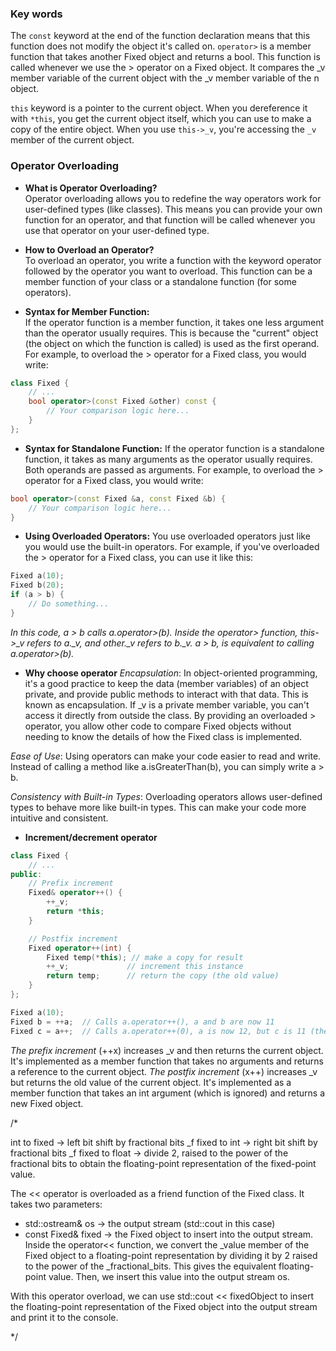 ### Key words

The `const` keyword at the end of the function declaration means that this function does not modify the object it's called on. 
`operator>` is a member function that takes another Fixed object and returns a bool. This function is called whenever we use the > operator on a Fixed object. It compares the _v member variable of the current object with the _v member variable of the n object.

`this` keyword is a pointer to the current object. When you dereference it with `*this`, you get the current object itself, which you can use to make a copy of the entire object. When you use `this->_v`, you're accessing the `_v` member of the current object.

### Operator Overloading
- **What is Operator Overloading?**  
Operator overloading allows you to redefine the way operators work for user-defined types (like classes). This means you can provide your own function for an operator, and that function will be called whenever you use that operator on your user-defined type.

- **How to Overload an Operator?**  
To overload an operator, you write a function with the keyword operator followed by the operator you want to overload. This function can be a member function of your class or a standalone function (for some operators).

- **Syntax for Member Function:**  
If the operator function is a member function, it takes one less argument than the operator usually requires. This is because the "current" object (the object on which the function is called) is used as the first operand. For example, to overload the > operator for a Fixed class, you would write:

```cpp
class Fixed {
    // ...
    bool operator>(const Fixed &other) const {
        // Your comparison logic here...
    }
};
```

- **Syntax for Standalone Function:**
If the operator function is a standalone function, it takes as many arguments as the operator usually requires. Both operands are passed as arguments. For example, to overload the > operator for a Fixed class, you would write:

```cpp
bool operator>(const Fixed &a, const Fixed &b) {
    // Your comparison logic here...
}
```
- **Using Overloaded Operators:**
You use overloaded operators just like you would use the built-in operators. For example, if you've overloaded the > operator for a Fixed class, you can use it like this:

```cpp
Fixed a(10);
Fixed b(20);
if (a > b) {
    // Do something...
}
```
*In this code, a > b calls a.operator>(b). Inside the operator> function, this->_v refers to a._v, and other._v refers to b._v.*
*a > b, is equivalent to calling a.operator>(b).*

- **Why choose operator**
*Encapsulation*: In object-oriented programming, it's a good practice to keep the data (member variables) of an object private, and provide public methods to interact with that data. This is known as encapsulation. If _v is a private member variable, you can't access it directly from outside the class. By providing an overloaded > operator, you allow other code to compare Fixed objects without needing to know the details of how the Fixed class is implemented.

*Ease of Use*: Using operators can make your code easier to read and write. Instead of calling a method like a.isGreaterThan(b), you can simply write a > b.

*Consistency with Built-in Types*: Overloading operators allows user-defined types to behave more like built-in types. This can make your code more intuitive and consistent.

- **Increment/decrement operator**

```cpp
class Fixed {
    // ...
public:
    // Prefix increment
    Fixed& operator++() {
        ++_v;
        return *this;
    }

    // Postfix increment
    Fixed operator++(int) {
        Fixed temp(*this); // make a copy for result
        ++_v;             // increment this instance
        return temp;      // return the copy (the old value)
    }
};
```
```cpp
Fixed a(10);
Fixed b = ++a;  // Calls a.operator++(), a and b are now 11
Fixed c = a++;  // Calls a.operator++(0), a is now 12, but c is 11 (the old value)
```

*The prefix increment* (++x) increases _v and then returns the current object. It's implemented as a member function that takes no arguments and returns a reference to the current object.
*The postfix increment* (x++) increases _v but returns the old value of the current object. It's implemented as a member function that takes an int argument (which is ignored) and returns a new Fixed object.


/*

int to fixed -> left bit shift by fractional bits _f
fixed to int -> right bit shift by fractional bits _f
fixed to float -> divide 2, raised to the power of
  the fractional bits to obtain the floating-point representation
  of the fixed-point value.

The << operator is overloaded as a friend function
of the Fixed class. It takes two parameters:
- std::ostream& os -> the output stream (std::cout in this case)
- const Fixed& fixed -> the Fixed object to insert into the output stream.
Inside the operator<< function, we convert the _value member of
the Fixed object to a floating-point representation by dividing it
by 2 raised to the power of the _fractional_bits.
This gives the equivalent floating-point value.
Then, we insert this value into the output stream os.

With this operator overload, we can use std::cout << fixedObject
to insert the floating-point representation of the Fixed object
into the output stream and print it to the console.

*/